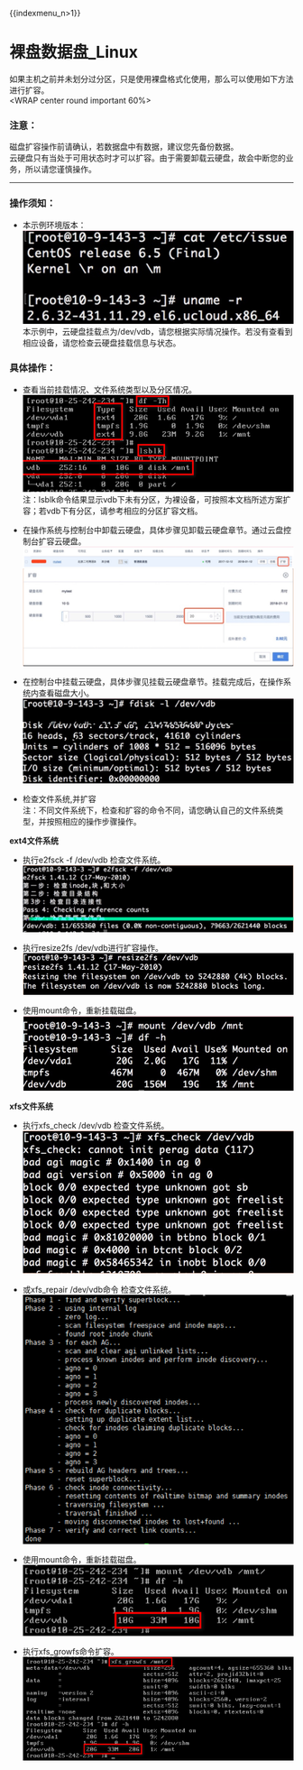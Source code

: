 {{indexmenu_n>1}}

# 裸盘数据盘_Linux

如果主机之前并未划分过分区，只是使用裸盘格式化使用，那么可以使用如下方法进行扩容。  
<WRAP center round important 60%>

### 注意：

磁盘扩容操作前请确认，若数据盘中有数据，建议您先备份数据。  
云硬盘只有当处于可用状态时才可以扩容。由于需要卸载云硬盘，故会中断您的业务，所以请您谨慎操作。  
</WRAP>

-----

### 操作须知：

  * 本示例环境版本：  
![](/images/userguide/extend/image1.jpg)  
    本示例中，云硬盘挂载点为/dev/vdb，请您根据实际情况操作。若没有查看到相应设备，请您检查云硬盘挂载信息与状态。

### 具体操作：

  * 查看当前挂载情况、文件系统类型以及分区情况。  
![](/images/userguide/extend/df-h.png)  
    注：lsblk命令结果显示vdb下未有分区，为裸设备，可按照本文档所述方案扩容；若vdb下有分区，请参考相应的分区扩容文档。



  * 在操作系统与控制台中卸载云硬盘，具体步骤见卸载云硬盘章节。通过云盘控制台扩容云硬盘。 
![](/images/userguide/extend/image3.jpg)     
![](/images/userguide/extend/image4.jpg)
    
  * 在控制台中挂载云硬盘，具体步骤见挂载云硬盘章节。挂载完成后，在操作系统内查看磁盘大小。  
![](/images/userguide/extend/image5.jpg) 
    
  * 检查文件系统,并扩容  
    注：不同文件系统下，检查和扩容的命令不同，请您确认自己的文件系统类型，并按照相应的操作步骤操作。

**ext4文件系统**  

  * 执行e2fsck -f /dev/vdb 检查文件系统。 
![](/images/userguide/extend/image6.jpg)  
    
  * 执行resize2fs /dev/vdb进行扩容操作。  
![](/images/userguide/extend/resize2fs.png)  
    
  * 使用mount命令，重新挂载磁盘。  
![](/images/userguide/extend/mount.png)  

**xfs文件系统**  

  * 执行xfs\_check /dev/vdb 检查文件系统。  
![](/images/userguide/extend/xfs_check.png)  
    
  * 或xfs\_repair /dev/vdb命令 检查文件系统。  
![](/images/userguide/extend/xfs_repair.png)  
    
  * 使用mount命令，重新挂载磁盘。 
![](/images/userguide/extend/mount2.png)  
    
  * 执行xfs\_growfs命令扩容。
![](/images/userguide/extend/xfs_growfs.png)
